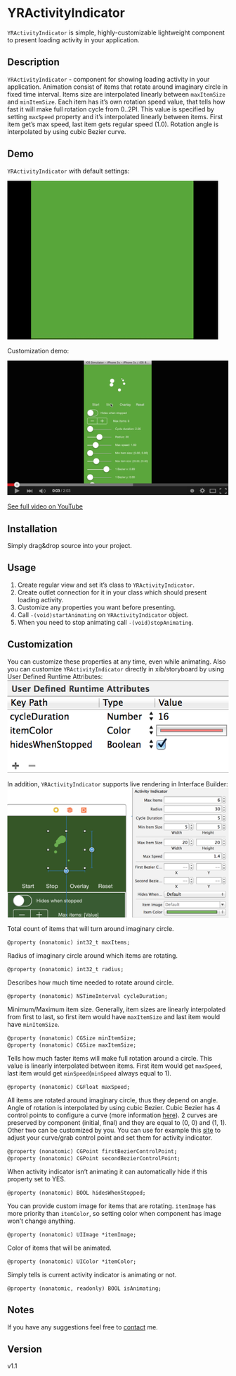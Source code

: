 # YRActivityIndicator

`YRActivityIndicator` is simple, highly-customizable lightweight component to present loading activity in your application.

## Description

`YRActivityIndicator` - component for showing loading activity in your application. Animation consist of items that rotate around imaginary circle in fixed time interval. Items size are interpolated linearly between `maxItemSize` and `minItemSize`. Each item has it’s own rotation speed value, that tells how fast it will make full rotation cycle from 0..2PI. This value is specified by setting `maxSpeed` property and it’s interpolated linearly between items. First item get’s max speed, last item gets regular speed (1.0). Rotation angle is interpolated by using cubic Bezier curve. 

## Demo

`YRActivityIndicator` with default settings:

![Demo](/DemoImages/demo.gif)

Customization demo:

[![FullDemo](/DemoImages/youtube.png)](https://www.youtube.com/watch?v=YJ3_vZMaG8E&feature=youtu.be)

[See full video on YouTube](https://www.youtube.com/watch?v=HCTKk94Uk7U&feature=youtu.be)

## Installation

Simply drag&drop source into your project.

## Usage

1. Create regular view and set it’s class to `YRActivityIndicator`.
2. Create outlet connection for it in your class which should present loading activity.
3. Customize any properties you want before presenting.
4. Call `-(void)startAnimating` on `YRActivityIndicator` object.
5. When you need to stop animating call `-(void)stopAnimating`.

## Customization 

You can customize these properties at any time, even while animating.
Also you can customize `YRActivityIndicator` directly in xib/storyboard by using User Defined Runtime Attributes:
![RuntimeAttributes](/DemoImages/RuntimeAttributes.png)

In addition, `YRActivityIndicator` supports live rendering in Interface Builder:
![LiveRendering](/DemoImages/LiveRendering.png)

Total count of items that will turn around imaginary circle.

	@property (nonatomic) int32_t maxItems;

Radius of imaginary circle around which items are rotating.

	@property (nonatomic) int32_t radius;


Describes how much time needed to rotate around circle.

	@property (nonatomic) NSTimeInterval cycleDuration;


Minimum/Maximum item size. Generally, item sizes are linearly interpolated from first to last, so first item would have `maxItemSize` and last item would have `minItemSize`.

	@property (nonatomic) CGSize minItemSize;
	@property (nonatomic) CGSize maxItemSize;

Tells how much faster items will make full rotation around a circle. This value is linearly interpolated between items. First item would get `maxSpeed`, last item would get `minSpeed`(`minSpeed` always equal to 1).

	@property (nonatomic) CGFloat maxSpeed;

All items are rotated around imaginary circle, thus they depend on angle. Angle of rotation is interpolated by using cubic Bezier. Cubic Bezier has 4 control points to configure a curve (more information [here](http://en.wikipedia.org/wiki/B%C3%A9zier_curve#Cubic_B.C3.A9zier_curves)). 2 curves are preserved by component (initial, final) and they are equal to (0, 0) and (1, 1). Other two can be customized by you. You can use for example this [site](http://cubic-bezier.com/) to adjust your curve/grab control point and set them for activity indicator.

	@property (nonatomic) CGPoint firstBezierControlPoint;
	@property (nonatomic) CGPoint secondBezierControlPoint;

When activity indicator isn’t animating it can automatically hide if this property set to YES.	

	@property (nonatomic) BOOL hidesWhenStopped;


You can provide custom image for items that are rotating. `itemImage` has more priority than `itemColor`, so setting color when component has image won’t change anything.

	@property (nonatomic) UIImage *itemImage;

Color of items that will be animated.

	@property (nonatomic) UIColor *itemColor;	

Simply tells is current activity indicator is animating or not.
	
	@property (nonatomic, readonly) BOOL isAnimating;

## Notes

If you have any suggestions feel free to [contact](mailto:solomidSF@bk.ru) me.

## Version

v1.1
